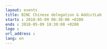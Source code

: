 ```yaml
---
layout: events
title: BINC Chinese delegation & AddictLab
starts : 2018-05-09 08:30:00 +0200
ends : 2018-05-09 18:30:00 +0200
logo :
url_address :
lang: en
---
```

